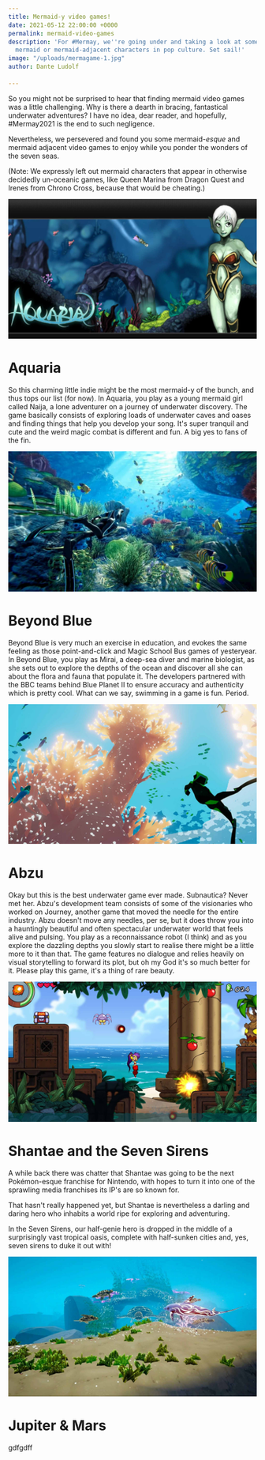 ```yaml
---
title: Mermaid-y video games!
date: 2021-05-12 22:00:00 +0000
permalink: mermaid-video-games
description: 'For #Mermay, we''re going under and taking a look at some of our favourite
  mermaid or mermaid-adjacent characters in pop culture. Set sail!'
image: "/uploads/mermagame-1.jpg"
author: Dante Ludolf

---
```

So you might not be surprised to hear that finding mermaid video games was a little challenging. Why is there a dearth in bracing, fantastical underwater adventures? I have no idea, dear reader, and hopefully, #Mermay2021 is the end to such negligence.

Nevertheless, we persevered and found you some mermaid-_esque_ and mermaid adjacent video games to enjoy while you ponder the wonders of the seven seas.

(Note: We expressly left out mermaid characters that appear in otherwise decidedly un-oceanic games, like Queen Marina from Dragon Quest and Irenes from Chrono Cross, because that would be cheating.)

![](/uploads/mermagame-7.jpg)

# Aquaria

So this charming little indie might be the most mermaid-y of the bunch, and thus tops our list (for now). In Aquaria, you play as a young mermaid girl called Naija, a lone adventurer on a journey of underwater discovery. The game basically consists of exploring loads of underwater caves and oases and finding things that help you develop your song. It's super tranquil and cute and the weird magic combat is different and fun. A big yes to fans of the fin.

![](/uploads/mermagame-5.jpg)

# Beyond Blue

Beyond Blue is very much an exercise in education, and evokes the same feeling as those point-and-click and Magic School Bus games of yesteryear. In Beyond Blue, you play as Mirai, a deep-sea diver and marine biologist, as she sets out to explore the depths of the ocean and discover all she can about the flora and fauna that populate it. The developers partnered with the BBC teams behind Blue Planet II to ensure accuracy and authenticity which is pretty cool. What can we say, swimming in a game is fun. Period.

![](/uploads/mermagame-6.jpg)

# Abzu

Okay but this is the best underwater game ever made. Subnautica? Never met her. Abzu's development team consists of some of the visionaries who worked on Journey, another game that moved the needle for the entire industry. Abzu doesn't move any needles, per se, but it does throw you into a hauntingly beautiful and often spectacular underwater world that feels alive and pulsing. You play as a reconnaissance robot (I think) and as you explore the dazzling depths you slowly start to realise there might be a little more to it than that. The game features no dialogue and relies heavily on visual storytelling to forward its plot, but oh my God it's so much better for it. Please play this game, it's a thing of rare beauty. 

![](/uploads/mermagame-2.jpg)

# Shantae and the Seven Sirens

A while back there was chatter that Shantae was going to be the next Pokémon-esque franchise for Nintendo, with hopes to turn it into one of the sprawling media franchises its IP's are so known for. 

That hasn't really happened yet, but Shantae is nevertheless a darling and daring hero who inhabits a world ripe for exploring and adventuring. 

In the Seven Sirens, our half-genie hero is dropped in the middle of a surprisingly vast tropical oasis, complete with half-sunken cities and, yes, seven sirens to duke it out with!

![](/uploads/mermagame-4.jpg)

# Jupiter & Mars

gdfgdff
